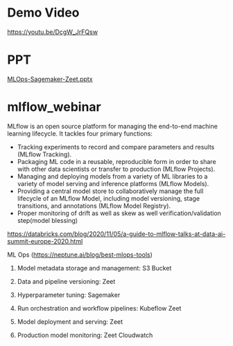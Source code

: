 # Demo Video

https://youtu.be/DcgW_JrFQsw

# PPT

[MLOps-Sagemaker-Zeet.pptx](https://github.com/vishnuvryeruva/MLOPS-AWS/files/10252225/MLOps-Sagemaker-Zeet.pptx)

# mlflow_webinar

MLflow is an open source platform for managing the end-to-end machine learning lifecycle. It tackles four primary functions:
* Tracking experiments to record and compare parameters and results (MLflow Tracking).
* Packaging ML code in a reusable, reproducible form in order to share with other data scientists or transfer to production (MLflow Projects).
* Managing and deploying models from a variety of ML libraries to a variety of model serving and inference platforms (MLflow Models).
* Providing a central model store to collaboratively manage the full lifecycle of an MLflow Model, including model versioning, stage transitions, and annotations (MLflow Model Registry).
* Proper monitoring of drift as well as skew as well verification/validation step(model blessing)

https://databricks.com/blog/2020/11/05/a-guide-to-mlflow-talks-at-data-ai-summit-europe-2020.html

ML Ops (https://neptune.ai/blog/best-mlops-tools)

1. Model metadata storage and management:
	S3 Bucket
	
2. Data and pipeline versioning:
	Zeet

3. Hyperparameter tuning:
	Sagemaker

4. Run orchestration and workflow pipelines:
	Kubeflow
	Zeet

5. Model deployment and serving:
	Zeet

6. Production model monitoring:
	Zeet
	Cloudwatch
